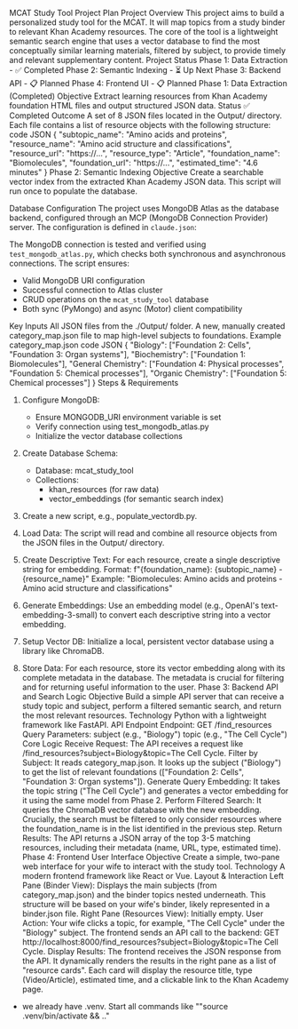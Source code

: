 MCAT Study Tool Project Plan
Project Overview
This project aims to build a personalized study tool for the MCAT. It will map topics from a study binder to relevant Khan Academy resources. The core of the tool is a lightweight semantic search engine that uses a vector database to find the most conceptually similar learning materials, filtered by subject, to provide timely and relevant supplementary content.
Project Status
Phase 1: Data Extraction - ✅ Completed
Phase 2: Semantic Indexing - ⏳ Up Next
Phase 3: Backend API - 📋 Planned
Phase 4: Frontend UI - 📋 Planned
Phase 1: Data Extraction (Completed)
Objective
Extract learning resources from Khan Academy foundation HTML files and output structured JSON data.
Status
✅ Completed
Outcome
A set of 8 JSON files located in the Output/ directory. Each file contains a list of resource objects with the following structure:
code
JSON
{
  "subtopic_name": "Amino acids and proteins",
  "resource_name": "Amino acid structure and classifications",
  "resource_url": "https://...",
  "resource_type": "Article",
  "foundation_name": "Biomolecules",
  "foundation_url": "https://...",
  "estimated_time": "4.6 minutes"
}
Phase 2: Semantic Indexing
Objective
Create a searchable vector index from the extracted Khan Academy JSON data. This script will run once to populate the database.

Database Configuration
The project uses MongoDB Atlas as the database backend, configured through an MCP (MongoDB Connection Provider) server. The configuration is defined in `claude.json`:


The MongoDB connection is tested and verified using `test_mongodb_atlas.py`, which checks both synchronous and asynchronous connections. The script ensures:
- Valid MongoDB URI configuration
- Successful connection to Atlas cluster
- CRUD operations on the `mcat_study_tool` database
- Both sync (PyMongo) and async (Motor) client compatibility

Key Inputs
All JSON files from the ./Output/ folder.
A new, manually created category_map.json file to map high-level subjects to foundations.
Example category_map.json
code
JSON
{
  "Biology": ["Foundation 2: Cells", "Foundation 3: Organ systems"],
  "Biochemistry": ["Foundation 1: Biomolecules"],
  "General Chemistry": ["Foundation 4: Physical processes", "Foundation 5: Chemical processes"],
  "Organic Chemistry": ["Foundation 5: Chemical processes"]
}
Steps & Requirements
1. Configure MongoDB:
   - Ensure MONGODB_URI environment variable is set
   - Verify connection using test_mongodb_atlas.py
   - Initialize the vector database collections

2. Create Database Schema:
   - Database: mcat_study_tool
   - Collections: 
     - khan_resources (for raw data)
     - vector_embeddings (for semantic search index)

3. Create a new script, e.g., populate_vectordb.py.
4. Load Data: The script will read and combine all resource objects from the JSON files in the Output/ directory.
5. Create Descriptive Text: For each resource, create a single descriptive string for embedding.
   Format: f"{foundation_name}: {subtopic_name} - {resource_name}"
   Example: "Biomolecules: Amino acids and proteins - Amino acid structure and classifications"
6. Generate Embeddings: Use an embedding model (e.g., OpenAI's text-embedding-3-small) to convert each descriptive string into a vector embedding.
7. Setup Vector DB: Initialize a local, persistent vector database using a library like ChromaDB.
8. Store Data: For each resource, store its vector embedding along with its complete metadata in the database. The metadata is crucial for filtering and for returning useful information to the user.
Phase 3: Backend API and Search Logic
Objective
Build a simple API server that can receive a study topic and subject, perform a filtered semantic search, and return the most relevant resources.
Technology
Python with a lightweight framework like FastAPI.
API Endpoint
Endpoint: GET /find_resources
Query Parameters:
subject (e.g., "Biology")
topic (e.g., "The Cell Cycle")
Core Logic
Receive Request: The API receives a request like /find_resources?subject=Biology&topic=The Cell Cycle.
Filter by Subject:
It reads category_map.json.
It looks up the subject ("Biology") to get the list of relevant foundations (["Foundation 2: Cells", "Foundation 3: Organ systems"]).
Generate Query Embedding: It takes the topic string ("The Cell Cycle") and generates a vector embedding for it using the same model from Phase 2.
Perform Filtered Search: It queries the ChromaDB vector database with the new embedding.
Crucially, the search must be filtered to only consider resources where the foundation_name is in the list identified in the previous step.
Return Results: The API returns a JSON array of the top 3-5 matching resources, including their metadata (name, URL, type, estimated time).
Phase 4: Frontend User Interface
Objective
Create a simple, two-pane web interface for your wife to interact with the study tool.
Technology
A modern frontend framework like React or Vue.
Layout & Interaction
Left Pane (Binder View):
Displays the main subjects (from category_map.json) and the binder topics nested underneath.
This structure will be based on your wife's binder, likely represented in a binder.json file.
Right Pane (Resources View):
Initially empty.
User Action:
Your wife clicks a topic, for example, "The Cell Cycle" under the "Biology" subject.
The frontend sends an API call to the backend: GET http://localhost:8000/find_resources?subject=Biology&topic=The Cell Cycle.
Display Results:
The frontend receives the JSON response from the API.
It dynamically renders the results in the right pane as a list of "resource cards".
Each card will display the resource title, type (Video/Article), estimated time, and a clickable link to the Khan Academy page.
- we already have .venv. Start all commands like ""source .venv/bin/activate && .."